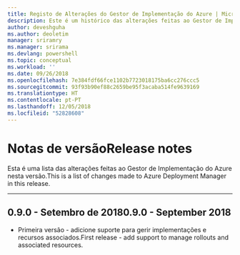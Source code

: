 ```yaml
---
title: Registo de Alterações do Gestor de Implementação do Azure | Microsoft Docs
description: Este é um histórico das alterações feitas ao Gestor de Implementação do Azure na versão mais recente.
author: deveshguha
ms.author: deoletim
manager: sriramry
ms.manager: srirama
ms.devlang: powershell
ms.topic: conceptual
ms.workload: ''
ms.date: 09/26/2018
ms.openlocfilehash: 7e384fdf66fce1102b7723018175ba6cc276ccc5
ms.sourcegitcommit: 93f93b90ef88c2659be95f3acaba514fe9639169
ms.translationtype: HT
ms.contentlocale: pt-PT
ms.lasthandoff: 12/05/2018
ms.locfileid: "52828608"
---
```

# <a name="release-notes"></a><span data-ttu-id="32024-103">Notas de versão</span><span class="sxs-lookup"><span data-stu-id="32024-103">Release notes</span></span>

<span data-ttu-id="32024-104">Esta é uma lista das alterações feitas ao Gestor de Implementação do Azure nesta versão.</span><span class="sxs-lookup"><span data-stu-id="32024-104">This is a list of changes made to Azure Deployment Manager in this release.</span></span>

---
## <a name="090---september-2018"></a><span data-ttu-id="32024-105">0.9.0 - Setembro de 2018</span><span class="sxs-lookup"><span data-stu-id="32024-105">0.9.0 - September 2018</span></span>
* <span data-ttu-id="32024-106">Primeira versão - adicione suporte para gerir implementações e recursos associados.</span><span class="sxs-lookup"><span data-stu-id="32024-106">First release - add support to manage rollouts and associated resources.</span></span>
